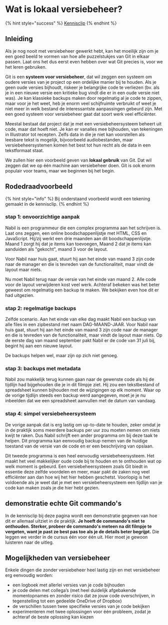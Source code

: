 # Wat is lokaal versiebeheer?

{% hint style="success" %}
[Kennisclip](https://ap.cloud.panopto.eu/Panopto/Pages/Viewer.aspx?id=07633b1b-ded1-479d-ba4a-ad8d00b8242e)
{% endhint %}

## Inleiding

Als je nog nooit met versiebeheer gewerkt hebt, kan het moeilijk zijn om je een goed beeld te vormen van hoe alle puzzelstukjes van Git in elkaar passen. Laat ons het dus eerst even hebben over wat Git precies is, voor we het leren gebruiken.

Git is een **systeem voor versiebeheer**, dat wil zeggen een systeem om oudere versies van je project op een ordelijke manier bij te houden. Als je geen oude versies bijhoudt, riskeer je belangrijke code te verliezen (bv. als je in een nieuwe versie een kritieke bug vindt die er in een oude versie niet was). Je kan klassieke backups maken door regelmatig al je code te zippen, maar voor je het weet, heb je enorm veel schijfruimte verbruikt of weet je niet meer in welk bestand de interessantste aanpassingen gebeurd zijn. Met een goed systeem voor versiebeheer gaat dat soort werk veel efficiënter.

Meestal bestaat dat project dat je met een versiebeheersysteem beheert uit code, maar dat hoeft niet. Je kan er vanalles mee bijhouden, van tekeningen in Illustrator tot recepten. Zelfs data in die je niet kan voorstellen als leesbare tekst is mogelijk, bijvoorbeeld audiobestanden, maar versiebeheersystemen komen het best tot hun recht als de data in een tekstformaat staat.

We zullen hier een voorbeeld geven van **lokaal gebruik** van Git. Dat wil zeggen dat we op één machine aan versiebeheer doen. Git is ook enorm populair voor teams, maar we beginnen bij het begin.

## Rodedraadvoorbeeld

{% hint style="info" %}
Bij onderstaand voorbeeld wordt een tekening gemaakt in de kennisclip.
{% endhint %}

### stap 1: onvoorzichtige aanpak

Nabil is een programmeur die een complex programma aan het schrijven is. Laat ons zeggen, een online boodschappenlijstje met HTML, CSS en JavaScript. Hij/zij werkt een drie maanden aan dit boodschappenlijstje. Maand 1 zorgt hij dat je items kan toevoegen, Maand 2 dat je items kan aanduiden als "gekocht", maand 3 voor de layout.

Voor Nabil naar huis gaat, stuurt hij aan het einde van maand 3 zijn code naar de manager en die is tevreden van de functionaliteit, maar vindt de layout maar niets.

Nu moet Nabil terug naar de versie van het einde van maand 2. Alle code voor de layout verwijderen kost veel werk. Achteraf bekeken was het beter geweest om regelmatig een backup te maken. We bekijken even hoe dit er had uitgezien.

### stap 2: regelmatige backups

Zelfde scenario. Aan het einde van elke dag maakt Nabil een backup van alle files in een zipbestand met naam DAG-MAAND-JAAR. Voor Nabil naar huis gaat, stuurt hij aan het einde van maand 3 zijn code naar de manager en die is tevreden van de functionaliteit, maar vindt de layout maar niets. Op de eerste dag van maand september pakt Nabil er de code van 31 juli bij, begint hij aan een nieuwe layout.

De backups helpen wel, maar zijn op zich niet genoeg.

### stap 3: backups met metadata

Nabil zou makkelijk terug kunnen gaan naar de gewenste code als hij de tijdlijn had bijgehouden die je in dit filmpje ziet. Hij zou een tekstbestand of spreadsheet kunnen bijhouden met de wijzigingen op elk moment. Waar op de vorige tijdlijn steeds een backup werd aangegeven, moet je je nu inbeelden dat we een spreadsheet aanvullen met de datum van vandaag.

### stap 4: simpel versiebeheersysteem

De vorige aanpak dat is erg lastig om up-to-date te houden, zeker omdat je in de praktijk soms meerdere backups per uur zou moeten nemen om niets kwijt te raken. Dus Nabil schrijft een ander programma om bij deze taak te helpen. Dit programma kan eenvoudig backup nemen van de huidige toestand van de versie van de code en er een beschrijving van opslaan.

Dit tweede programma is een heel eenvoudig versiebeheersysteem. Het maakt het veel makkelijker oude code bij te houden en te onthouden wat op welk moment is gebeurd. Een versiebeheersysteem zoals Git biedt in essentie deze zelfde voordelen en meer, maar pakt de zaken nog veel efficiënter aan dan hoe wij het hier hebben geschetst. Voorlopig is het voldoende als je weet dat je met een versiebeheersysteem een tijdlijn van je code kan maken zoals je die hier hebt gezien.

## demonstratie echte Git commando's

In de kennisclip bij deze pagina wordt een demonstratie gegeven van hoe dit er allemaal uitziet in de praktijk. **Je hoeft de commando's niet te onthouden. Sterker, probeer de commando's meteen na dit filmpje te vergeten, want je past ze best pas toe als je de details beter begrijpt.** Die leggen we verder in de cursus één voor één uit. Hier moet je gewoon luisteren naar de uitleg.

## Mogelijkheden van versiebeheer

Enkele dingen die zonder versiebeheer heel lastig zijn en met versiebeheer erg eenvoudig worden:

* een logboek met allerlei versies van je code bijhouden
* je code delen met collega’s (met heel duidelijk afgebakende momentopnames en zonder risico dat ze jouw code overschrijven, in tegenstelling tot een gedeelde OneDrive of Dropbox)
* de verschillen tussen twee specifieke versies van je code bekijken
* experimenteren met twee oplossingen voor één probleem, zodat je achteraf de beste oplossing kan kiezen
